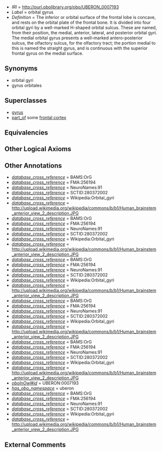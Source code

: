  * *IRI* = http://purl.obolibrary.org/obo/UBERON_0007193
 * *Label* = orbital gyrus
 * *Definition* = The inferior or orbital surface of the frontal lobe is concave, and rests on the orbital plate of the frontal bone. It is divided into four orbital gyri by a well-marked H-shaped orbital sulcus. These are named, from their position, the medial, anterior, lateral, and posterior orbital gyri. The medial orbital gyrus presents a well-marked antero-posterior sulcus, the olfactory sulcus, for the olfactory tract; the portion medial to this is named the straight gyrus, and is continuous with the superior frontal gyrus on the medial surface.

## Synonyms

 * orbital gyri
 * gyrus orbitales

## Superclasses

 * [gyrus](../../UBERON/00/UBERON_0000200.md)
 * [part_of](../../BFO/50/BFO_0000050.md) some [frontal cortex](../../UBERON/70/UBERON_0001870.md)

## Equivalencies


## Other Logical Axioms


## Other Annotations

 * *[database_cross_reference](../../ef/oboInOwl#hasDbXref.md)* = BAMS:OrG
 * *[database_cross_reference](../../ef/oboInOwl#hasDbXref.md)* = FMA:256194
 * *[database_cross_reference](../../ef/oboInOwl#hasDbXref.md)* = NeuroNames:91
 * *[database_cross_reference](../../ef/oboInOwl#hasDbXref.md)* = SCTID:280372002
 * *[database_cross_reference](../../ef/oboInOwl#hasDbXref.md)* = Wikipedia:Orbital_gyri
 * *[database_cross_reference](../../ef/oboInOwl#hasDbXref.md)* = http://upload.wikimedia.org/wikipedia/commons/b/b1/Human_brainstem_anterior_view_2_description.JPG
 * *[database_cross_reference](../../ef/oboInOwl#hasDbXref.md)* = BAMS:OrG
 * *[database_cross_reference](../../ef/oboInOwl#hasDbXref.md)* = FMA:256194
 * *[database_cross_reference](../../ef/oboInOwl#hasDbXref.md)* = NeuroNames:91
 * *[database_cross_reference](../../ef/oboInOwl#hasDbXref.md)* = SCTID:280372002
 * *[database_cross_reference](../../ef/oboInOwl#hasDbXref.md)* = Wikipedia:Orbital_gyri
 * *[database_cross_reference](../../ef/oboInOwl#hasDbXref.md)* = http://upload.wikimedia.org/wikipedia/commons/b/b1/Human_brainstem_anterior_view_2_description.JPG
 * *[database_cross_reference](../../ef/oboInOwl#hasDbXref.md)* = BAMS:OrG
 * *[database_cross_reference](../../ef/oboInOwl#hasDbXref.md)* = FMA:256194
 * *[database_cross_reference](../../ef/oboInOwl#hasDbXref.md)* = NeuroNames:91
 * *[database_cross_reference](../../ef/oboInOwl#hasDbXref.md)* = SCTID:280372002
 * *[database_cross_reference](../../ef/oboInOwl#hasDbXref.md)* = Wikipedia:Orbital_gyri
 * *[database_cross_reference](../../ef/oboInOwl#hasDbXref.md)* = http://upload.wikimedia.org/wikipedia/commons/b/b1/Human_brainstem_anterior_view_2_description.JPG
 * *[database_cross_reference](../../ef/oboInOwl#hasDbXref.md)* = BAMS:OrG
 * *[database_cross_reference](../../ef/oboInOwl#hasDbXref.md)* = FMA:256194
 * *[database_cross_reference](../../ef/oboInOwl#hasDbXref.md)* = NeuroNames:91
 * *[database_cross_reference](../../ef/oboInOwl#hasDbXref.md)* = SCTID:280372002
 * *[database_cross_reference](../../ef/oboInOwl#hasDbXref.md)* = Wikipedia:Orbital_gyri
 * *[database_cross_reference](../../ef/oboInOwl#hasDbXref.md)* = http://upload.wikimedia.org/wikipedia/commons/b/b1/Human_brainstem_anterior_view_2_description.JPG
 * *[database_cross_reference](../../ef/oboInOwl#hasDbXref.md)* = BAMS:OrG
 * *[database_cross_reference](../../ef/oboInOwl#hasDbXref.md)* = FMA:256194
 * *[database_cross_reference](../../ef/oboInOwl#hasDbXref.md)* = NeuroNames:91
 * *[database_cross_reference](../../ef/oboInOwl#hasDbXref.md)* = SCTID:280372002
 * *[database_cross_reference](../../ef/oboInOwl#hasDbXref.md)* = Wikipedia:Orbital_gyri
 * *[database_cross_reference](../../ef/oboInOwl#hasDbXref.md)* = http://upload.wikimedia.org/wikipedia/commons/b/b1/Human_brainstem_anterior_view_2_description.JPG
 * *[oboInOwl#id](../../id/oboInOwl#id.md)* = UBERON:0007193
 * *[has_obo_namespace](../../ce/oboInOwl#hasOBONamespace.md)* = uberon
 * *[database_cross_reference](../../ef/oboInOwl#hasDbXref.md)* = BAMS:OrG
 * *[database_cross_reference](../../ef/oboInOwl#hasDbXref.md)* = FMA:256194
 * *[database_cross_reference](../../ef/oboInOwl#hasDbXref.md)* = NeuroNames:91
 * *[database_cross_reference](../../ef/oboInOwl#hasDbXref.md)* = SCTID:280372002
 * *[database_cross_reference](../../ef/oboInOwl#hasDbXref.md)* = Wikipedia:Orbital_gyri
 * *[database_cross_reference](../../ef/oboInOwl#hasDbXref.md)* = http://upload.wikimedia.org/wikipedia/commons/b/b1/Human_brainstem_anterior_view_2_description.JPG

## External Comments

